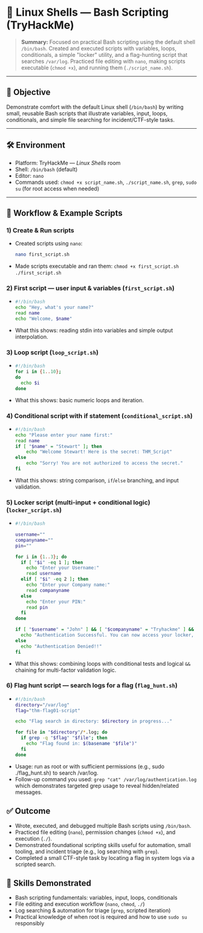 # 🐧 Linux Shells — Bash Scripting (TryHackMe)

> **Summary:** Focused on practical Bash scripting using the default shell `/bin/bash`. Created and executed scripts with variables, loops, conditionals, a simple "locker" utility, and a flag-hunting script that searches `/var/log`. Practiced file editing with `nano`, making scripts executable (`chmod +x`), and running them (`./script_name.sh`).

---

## 🎯 Objective
Demonstrate comfort with the default Linux shell (`/bin/bash`) by writing small, reusable Bash scripts that illustrate variables, input, loops, conditionals, and simple file searching for incident/CTF-style tasks.

---

## 🛠️ Environment
- Platform: TryHackMe — *Linux Shells* room  
- Shell: `/bin/bash` (default)  
- Editor: `nano`  
- Commands used: `chmod +x script_name.sh`, `./script_name.sh`, `grep`, `sudo su` (for root access when needed)

---

## 🚀 Workflow & Example Scripts

### 1) Create & Run scripts
- Created scripts using `nano`:
  ```bash
  nano first_script.sh
- Made scripts executable and ran them:
`chmod +x first_script.sh`
`./first_script.sh`
### 2) First script — user input & variables (`first_script.sh`)
- ```bash
  #!/bin/bash
  echo "Hey, what's your name?"
  read name
  echo "Welcome, $name"
- What this shows: reading stdin into variables and simple output interpolation.
### 3) Loop script (`loop_script.sh`)
- ```bash
  #!/bin/bash
  for i in {1..10};
  do
    echo $i
  done
- What this shows: basic numeric loops and iteration.
### 4) Conditional script with if statement (`conditional_script.sh`)
- ```bash
  #!/bin/bash
  echo "Please enter your name first:"
  read name
  if [ "$name" = "Stewart" ]; then
      echo "Welcome Stewart! Here is the secret: THM_Script"
  else
      echo "Sorry! You are not authorized to access the secret."
  fi
- What this shows: string comparison, `if`/`else` branching, and input validation.
### 5) Locker script (multi-input + conditional logic) (`locker_script.sh`)
- ```bash
  #!/bin/bash

  username=""
  companyname=""
  pin=""

  for i in {1..3}; do
    if [ "$i" -eq 1 ]; then
      echo "Enter your Username:"
      read username
    elif [ "$i" -eq 2 ]; then
      echo "Enter your Company name:"
      read companyname
    else
      echo "Enter your PIN:"
      read pin
    fi
  done

  if [ "$username" = "John" ] && [ "$companyname" = "Tryhackme" ] && [ "$pin" = "7385" ]; then
    echo "Authentication Successful. You can now access your locker, John."
  else
    echo "Authentication Denied!!"
  fi
- What this shows: combining loops with conditional tests and logical `&&` chaining for multi-factor validation logic.
### 6) Flag hunt script — search logs for a flag (`flag_hunt.sh`)
- ```bash 
  #!/bin/bash
  directory="/var/log"
  flag="thm-flag01-script"

  echo "Flag search in directory: $directory in progress..."

  for file in "$directory"/*.log; do
    if grep -q "$flag" "$file"; then
      echo "Flag found in: $(basename "$file")"
    fi
  done
- Usage: run as root or with sufficient permissions (e.g., sudo ./flag_hunt.sh) to search /var/log.
- Follow-up command you used:
`grep "cat" /var/log/authentication.log`
which demonstrates targeted grep usage to reveal hidden/related messages.
## ✅ Outcome
- Wrote, executed, and debugged multiple Bash scripts using `/bin/bash`.
- Practiced file editing (`nano`), permission changes (`chmod +x`), and execution (`./`).
- Demonstrated foundational scripting skills useful for automation, small tooling, and incident triage (e.g., log searching with `grep`).
- Completed a small CTF-style task by locating a flag in system logs via a scripted search.
## 🧩 Skills Demonstrated
- Bash scripting fundamentals: variables, input, loops, conditionals
- File editing and execution workflow (`nano`, `chmod`, `./`)
- Log searching & automation for triage (`grep`, scripted iteration)
- Practical knowledge of when root is required and how to use `sudo su` responsibly

